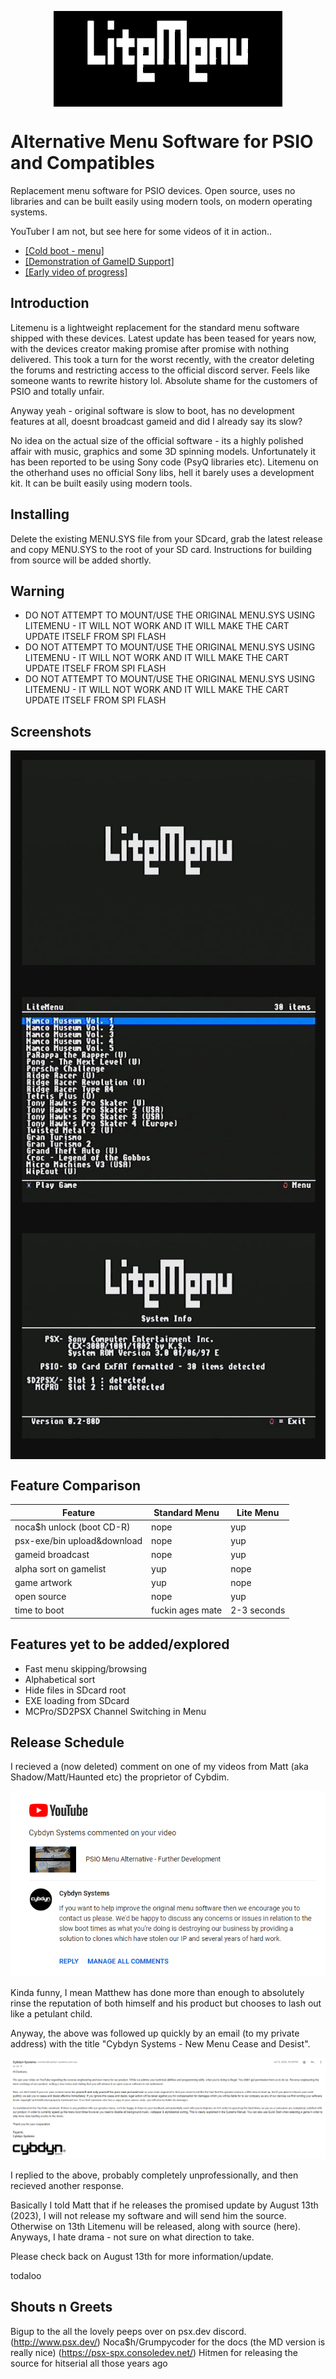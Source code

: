 <p align='center'>
<img align="center"  src="images/litemenu_logo.png">
</p>

# Alternative Menu Software for PSIO and Compatibles

Replacement menu software for PSIO devices. Open source, uses no libraries and can be built easily using modern tools, on modern operating systems.

YouTuber I am not, but see here for some videos of it in action..

* [ [Cold boot - menu]](https://youtu.be/DdBWPib5Gmg)
* [ [Demonstration of GameID Support]](https://youtube.com/shorts/OfLvMkrLHMU)
* [ [Early video of progress]](https://youtu.be/D4ScWW8lv1w)

## Introduction

Litemenu is a lightweight replacement for the standard menu software shipped with these devices. Latest update has been teased for years now, with the devices creator making promise after promise with nothing delivered. This took a turn for the worst recently, with the creator deleting the forums and restricting access to the official discord server. Feels like someone wants to rewrite history lol. Absolute shame for the customers of PSIO and totally unfair. 

Anyway yeah - original software is slow to boot, has no development features at all, doesnt broadcast gameid and did I already say its slow?

No idea on the actual size of the official software - its a highly polished affair with music, graphics and some 3D spinning models. Unfortunately it has been reported to be using Sony code (PsyQ libraries etc).
Litemenu on the otherhand uses no official Sony libs, hell it barely uses a development kit. It can be built easily using modern tools.

## Installing

Delete the existing MENU.SYS file from your SDcard, grab the latest release and copy MENU.SYS to the root of your SD card. 
Instructions for building from source will be added shortly.

## Warning

* DO NOT ATTEMPT TO MOUNT/USE THE ORIGINAL MENU.SYS USING LITEMENU - IT WILL NOT WORK AND IT WILL MAKE THE CART UPDATE ITSELF FROM SPI FLASH
* DO NOT ATTEMPT TO MOUNT/USE THE ORIGINAL MENU.SYS USING LITEMENU - IT WILL NOT WORK AND IT WILL MAKE THE CART UPDATE ITSELF FROM SPI FLASH
* DO NOT ATTEMPT TO MOUNT/USE THE ORIGINAL MENU.SYS USING LITEMENU - IT WILL NOT WORK AND IT WILL MAKE THE CART UPDATE ITSELF FROM SPI FLASH

## Screenshots
<p align='center'>
<img align="center"  src="images/litemenu_logoscreen.png">
<img align="center"  src="images/litemenu_gamelist.jpg">
<img align="center"  src="images/litemenu_sysinfo.jpg">

</p>

## Feature Comparison

Feature|Standard Menu | Lite Menu |
------------|-----|----|
noca$h unlock (boot CD-R)| nope | yup
psx-exe/bin upload&download| nope | yup
gameid broadcast|nope|yup
alpha sort on gamelist |yup|nope
game artwork | yup| nope
open source |nope|yup
time to boot | fuckin ages mate | 2-3 seconds

## Features yet to be added/explored
* Fast menu skipping/browsing
* Alphabetical sort
* Hide files in SDcard root
* EXE loading from SDcard
* MCPro/SD2PSX Channel Switching in Menu

## Release Schedule

I recieved a (now deleted) comment on one of my videos from Matt (aka Shadow/Matt/Haunted etc) the proprietor of Cybdim.


<img  src="images/shadow_message1.PNG"></br>


Kinda funny, I mean Matthew has done more than enough to absolutely rinse the reputation of both himself and his product but chooses to lash out like a petulant child.

Anyway, the above was followed up quickly by an email (to my private address) with the title "Cybdyn Systems - New Menu Cease and Desist".

<img  src="images/shadow_message2.PNG"></br>

I replied to the above, probably completely unprofessionally, and then recieved another response. 

Basically I told Matt that if he releases the promised update by August 13th (2023), I will not release my software and will send him the source. Otherwise on 13th Litemenu will be released, along with source (here). Anyways, I hate drama - not sure on what direction to take.

Please check back on August 13th for more information/update.

todaloo

## Shouts n Greets

Bigup to the all the lovely peeps over on psx.dev discord. (http://www.psx.dev/)
Noca$h/Grumpycoder for the docs (the MD version is really nice) (https://psx-spx.consoledev.net/)
Hitmen for releasing the source for hitserial all those years ago










